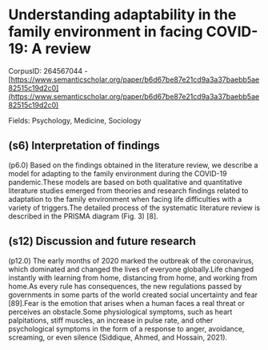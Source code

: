 # Understanding adaptability in the family environment in facing COVID-19: A review

CorpusID: 264567044 - [https://www.semanticscholar.org/paper/b6d67be87e21cd9a3a37baebb5ae82515c19d2c0](https://www.semanticscholar.org/paper/b6d67be87e21cd9a3a37baebb5ae82515c19d2c0)

Fields: Psychology, Medicine, Sociology

## (s6) Interpretation of findings
(p6.0) Based on the findings obtained in the literature review, we describe a model for adapting to the family environment during the COVID-19 pandemic.These models are based on both qualitative and quantitative literature studies emerged from theories and research findings related to adaptation to the family environment when facing life difficulties with a variety of triggers.The detailed process of the systematic literature review is described in the PRISMA diagram (Fig. 3) [8].
## (s12) Discussion and future research
(p12.0) The early months of 2020 marked the outbreak of the coronavirus, which dominated and changed the lives of everyone globally.Life changed instantly with learning from home, distancing from home, and working from home.As every rule has consequences, the new regulations passed by governments in some parts of the world created social uncertainty and fear [89].Fear is the emotion that arises when a human faces a real threat or perceives an obstacle.Some physiological symptoms, such as heart palpitations, stiff muscles, an increase in pulse rate, and other psychological symptoms in the form of a response to anger, avoidance, screaming, or even silence (Siddique, Ahmed, and Hossain, 2021).
